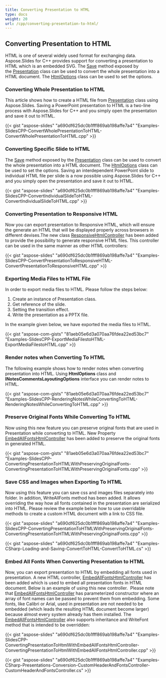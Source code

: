 ```yaml
---
title: Converting Presentation to HTML
type: docs
weight: 20
url: /cpp/converting-presentation-to-html/
---
```


## **Converting Presentation to HTML**
HTML is one of several widely used format for exchanging data. Aspose.Slides for C++ provides support for converting a presentation to HTML which is an embedded SVG. The [Save](https://apireference.aspose.com/cpp/slides/class/aspose.slides.presentation/#a18df81989014383671668617295f4297) method exposed by the [Presentation](https://apireference.aspose.com/cpp/slides/class/aspose.slides.presentation/) class can be used to convert the whole presentation into a HTML document. The [HtmlOptions](https://apireference.aspose.com/cpp/slides/class/aspose.slides.export.html_options/) class can be used to set the options.
### **Converting Whole Presentation to HTML**
This article shows how to create a HTML file from [Presentation](https://apireference.aspose.com/cpp/slides/class/aspose.slides.presentation/) class using Aspose.Slides. Saving a PowerPoint presentation to HTML is a two-line process with Aspose.Slides for C++ and you simply open the presentation and save it out to HTML.

{{< gist "aspose-slides" "a690df625dc0b1fff869ab198affe7a4" "Examples-SlidesCPP-ConvertWholePresentationToHTML-ConvertWholePresentationToHTML.cpp" >}}
### **Converting Specific Slide to HTML**
The [Save](https://apireference.aspose.com/cpp/slides/class/aspose.slides.presentation/#a18df81989014383671668617295f4297) method exposed by the [Presentation](https://apireference.aspose.com/cpp/slides/class/aspose.slides.presentation/) class can be used to convert the whole presentation into a HTML document. The [HtmlOptions](https://apireference.aspose.com/cpp/slides/class/aspose.slides.export.html_options/) class can be used to set the options. Saving an interdependent PowerPoint slide to individual HTML file per slide is a now possible using Aspose.Slides for C++ and you simply open the presentation and save it out to HTML.

{{< gist "aspose-slides" "a690df625dc0b1fff869ab198affe7a4" "Examples-SlidesCPP-ConvertIndividualSlideToHTML-ConvertIndividualSlideToHTML.cpp" >}}
### **Converting Presentation to Responsive HTML**
Now you can export presentation to Responsive HTML, which will ensure the generate an HTML that will be displayed properly across browsers in different devises.The new class [ResponsiveHtmlController](https://apireference.aspose.com/cpp/slides/class/aspose.slides.export.responsive_html_controller/) has been added to provide the possibility to generate responsive HTML files. This controller can be used in the same manner as other HTML controllers:

{{< gist "aspose-slides" "a690df625dc0b1fff869ab198affe7a4" "Examples-SlidesCPP-ConvertPresentationToResponsiveHTML-ConvertPresentationToResponsiveHTML.cpp" >}}
### **Exporting Media Files to HTML File**
In order to export media files to HTML. Please follow the steps below:

1. Create an instance of Presentation class.
1. Get reference of the slide.
1. Setting the transition effect.
1. Write the presentation as a PPTX file.

In the example given below, we have exported the media files to HTML.

{{< gist "aspose-com-gists" "81aeb05e6d3a070aa76fdea22ed53bc7" "Examples-SlidesCPP-ExportMediaFilestoHTML-ExportMediaFilestoHTML.cpp" >}}
### **Render notes when Converting To HTML**
The following example shows how to render notes when converting presentation into HTML. Using **HtmlOptions** class and **INotesCommentsLayoutingOptions** interface you can render notes to HTML. 

{{< gist "aspose-com-gists" "81aeb05e6d3a070aa76fdea22ed53bc7" "Examples-SlidesCPP-RenderingNotesWhileConvertingToHTML-RenderingNotesWhileConvertingToHTML.cpp" >}}
### **Preserve Original Fonts While Converting To HTML**
Now using this new feature you can preserve original fonts that are used in Presentation while converting to HTML. New Property [EmbedAllFontsHtmlController](https://apireference.aspose.com/cpp/slides/class/aspose.slides.export.embed_all_fonts_html_controller/) has been added to preserve the original fonts in generated HTML.

{{< gist "aspose-com-gists" "81aeb05e6d3a070aa76fdea22ed53bc7" "Examples-SlidesCPP-ConvertingPresentationToHTMLWithPreservingOriginalFonts-ConvertingPresentationToHTMLWithPreservingOriginalFonts.cpp" >}}
### **Save CSS and Images when Exporting To HTML**
Now using this feature you can save css and images files separately into folder. In addition, WriteAllFonts method has been added. It allows overriding the way how all fonts contained in the presentation are serialized into HTML. Please review the example below how to use overridable methods to create a custom HTML document with a link to CSS file.

{{< gist "aspose-slides" "a690df625dc0b1fff869ab198affe7a4" "Examples-SlidesCPP-ConvertingPresentationToHTMLWithPreservingOriginalFonts-ConvertingPresentationToHTMLWithPreservingOriginalFonts.cpp" >}}

{{< gist "aspose-slides" "a690df625dc0b1fff869ab198affe7a4" "Examples-CSharp-Loading-and-Saving-ConvertToHTML-ConvertToHTML.cs" >}}
### **Embed All Fonts When Converting Presentation to HTML**
Now, you can export presentation to HTML by embedding all fonts used in presentation. A new HTML controller, [EmbedAllFontsHtmlController](https://apireference.aspose.com/cpp/slides/class/aspose.slides.export.embed_all_fonts_html_controller/) has been added which is used to embed all presentation fonts in HTML document. Below is an example of using this new controller.  Please note that [EmbedAllFontsHtmlController](https://apireference.aspose.com/cpp/slides/class/aspose.slides.export.embed_all_fonts_html_controller/) has parameterized constructor where an array of font names can be passed to prevent them from embedding. Some fonts, like Calibri or Arial, used in presentation are not needed to be embedded (which leads the resulting HTML document become larger) because almost every system already has them installed. The [EmbedAllFontsHtmlController](https://apireference.aspose.com/cpp/slides/class/aspose.slides.export.embed_all_fonts_html_controller/) also supports inheritance and WriteFont method that is intended to be overridden:

{{< gist "aspose-slides" "a690df625dc0b1fff869ab198affe7a4" "Examples-SlidesCPP-ConvertingPresentationToHtmlWithEmbedAllFontsHtmlController-ConvertingPresentationToHtmlWithEmbedAllFontsHtmlController.cpp" >}}

{{< gist "aspose-slides" "a690df625dc0b1fff869ab198affe7a4" "Examples-CSharp-Presentations-Conversion-CustomHeaderAndFontsController-CustomHeaderAndFontsController.cs" >}}
